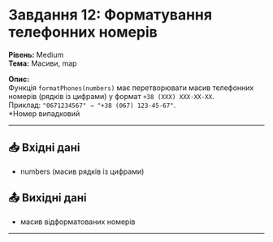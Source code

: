 # Завдання 12: Форматування телефонних номерів  
**Рівень:** Medium  
**Тема:** Масиви, map  

**Опис:**  
Функція `formatPhones(numbers)` має перетворювати масив телефонних номерів (рядків із цифрами) у формат `+38 (XXX) XXX-XX-XX`.  
Приклад: `"0671234567" → "+38 (067) 123-45-67"`.  
*Номер випадковий

---
## 📥 Вхідні дані
- numbers (масив рядків із цифрами)

## 📤 Вихідні дані
- масив відформатованих номерів  

---